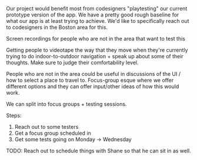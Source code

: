 Our project would benefit most from codesigners "playtesting" our current prototype version of the app. We have a pretty good rough baseline for what our app is at least trying to achieve. We'd like to specifically reach out to codesigners in the Boston area for this. 

Screen recordings for people who are not in the area that want to test this

Getting people to videotape the way that they move when they're currently trying to do indoor-to-outdoor navigation + speak up about some of their thoughts. Make sure to judge their comfortability level.

People who are not in the area could be useful in discussions of the UI / how to select a place to travel to. Focus-group esque where we offer different options and they can offer input/other ideas of how this would work.


We can split into focus groups + testing sessions. 


Steps:
1. Reach out to some testers
2. Get a focus group scheduled in
3. Get some tests going on Monday -> Wednesday

TODO:
Reach out to schedule things with Shane so that he can sit in as well. 